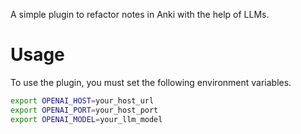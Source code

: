 A simple plugin to refactor notes in Anki with the help of LLMs.


# Usage

To use the plugin, you must set the following environment variables.
```bash
export OPENAI_HOST=your_host_url
export OPENAI_PORT=your_host_port
export OPENAI_MODEL=your_llm_model
```
